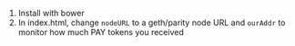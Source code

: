 1) Install with bower
2) In index.html, change `nodeURL` to a geth/parity node URL and `ourAddr` to monitor how much PAY tokens you received